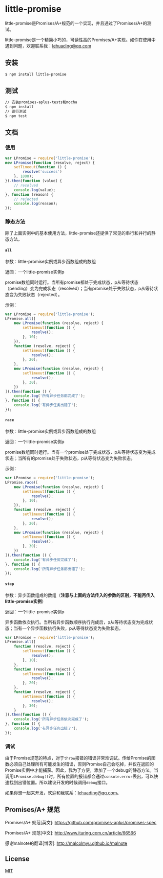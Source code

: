 # little-promise

little-promise是Promises/A+规范的一个实现，并且通过了Promises/A+的测试。

little-promise是一个精简小巧的，可读性高的Promises/A+实现。如你在使用中遇到问题，欢迎联系我：lehuading@qq.com

## 安装

```sh
$ npm install little-promise
```

## 测试

```sh
// 安装promises-aplus-tests和mocha
$ npm install
// 运行测试
$ npm test
```

## 文档

### 使用

```js
var LPromise = require('little-promise');
new LPromise(function (resolve, reject) {
    setTimeout(function () {
        resolve('success')
    }, 1000);
}).then(function (value) {
    // resolved
    console.log(value);
}, function (reason) {
    // rejected
    console.log(reason);
});
```

### 静态方法

除了上面实例中的基本使用方法，little-promise还提供了常见的串行和并行的静态方法。

#### `all`

参数：little-promise实例或异步函数组成的数组

返回：一个little-promise实例p

promise数组同时运行。当所有promise都处于完成状态，p从等待状态（pending）变为完成状态（resolved）；当有promise处于失败状态，p从等待状态变为失败状态（rejected）。

示例：

```js
var LPromise = require('little-promise');
LPromise.all([
    new LPromise(function (resolve, reject) {
        setTimeout(function () {
            resolve();
        }, 10);
    }),
    function (resolve, reject) {
        setTimeout(function () {
            resolve();
        }, 20);
    },
    new LPromise(function (resolve, reject) {
        setTimeout(function () {
            resolve();
        }, 30);
    })
]).then(function () {
    console.log('所有异步任务都完成了');
}, function () {
    console.log('有异步任务出错了');
});
```

#### `race`

参数：little-promise实例或异步函数组成的数组

返回：一个little-promise实例p

promise数组同时运行。当有一个promise处于完成状态，p从等待状态变为完成状态；当所有的promise处于失败状态，p从等待状态变为失败状态。

示例：

```js
var LPromise = require('little-promise');
LPromise.race([
    new LPromise(function (resolve, reject) {
        setTimeout(function () {
            resolve();
        }, 10);
    }),
    function (resolve, reject) {
        setTimeout(function () {
            resolve();
        }, 20);
    },
    new LPromise(function (resolve, reject) {
        setTimeout(function () {
            resolve();
        }, 30);
    })
]).then(function () {
    console.log('有异步任务完成了');
}, function () {
    console.log('所有异步任务都出错了');
});
```

#### `step`

参数：异步函数组成的数组（**注意与上面的方法传入的参数的区别，不能再传入little-promise实例**）

返回：一个little-promise实例p

异步函数依次执行。当所有异步函数顺序执行完成后，p从等待状态变为完成状态；当有一个异步函数执行失败，p从等待状态变为失败状态。

```js
var LPromise = require('little-promise');
LPromise.all([
    function (resolve, reject) {
        setTimeout(function () {
            resolve();
        }, 10);
    },
    function (resolve, reject) {
        setTimeout(function () {
            resolve();
        }, 20);
    },
    function (resolve, reject) {
        setTimeout(function () {
            resolve();
        }, 30);
    }
]).then(function () {
    console.log('所有异步任务依次完成了');
}, function () {
    console.log('有异步任务出错了');
});
```

### 调试

由于Promise规范的特点，对于`throw`报错的错误非常难调试。传给Promise的函数必须自己处理所有可能发生的错误，否则Promise自己会吃掉，并仅在返回的Promise实例中才能捕获。因此，我为了方便，添加了一个debug的静态方法。当调用`LPromise.debug()`时，所有位置的报错都会通过`console.error`丢出，可以快速找到出错位置。所以建议开发的时候调用`debug`接口。

如果你想一起来开发，欢迎和我联系：lehuading@qq.com。

## Promises/A+ 规范

Promises/A+ 规范[英文]: https://github.com/promises-aplus/promises-spec

Promises/A+ 规范[中文]: http://www.ituring.com.cn/article/66566

感谢malnote的翻译[博客]: http://malcolmyu.github.io/malnote

## License

[MIT](https://opensource.org/licenses/MIT)
